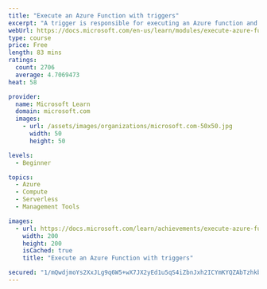 ```yaml
---
title: "Execute an Azure Function with triggers"
excerpt: "A trigger is responsible for executing an Azure function and there are dozens of triggers to choose from. This module will you show you some of the most common types of triggers and how to configure them to execute your logic."
webUrl: https://docs.microsoft.com/en-us/learn/modules/execute-azure-function-with-triggers/
type: course
price: Free
length: 83 mins
ratings:
  count: 2706
  average: 4.7069473
heat: 58

provider:
  name: Microsoft Learn
  domain: microsoft.com
  images:
    - url: /assets/images/organizations/microsoft.com-50x50.jpg
      width: 50
      height: 50

levels:
  - Beginner

topics:
  - Azure
  - Compute
  - Serverless
  - Management Tools

images:
  - url: https://docs.microsoft.com/learn/achievements/execute-azure-function-with-triggers-social.png
    width: 200
    height: 200
    isCached: true
    title: "Execute an Azure Function with triggers"

secured: "1/mQwdjmoYs2XxJLg9q6W5+wX7JX2yEd1u5qS4iZbnJxh2ICYmKYQZAbTzhkbeNT1U26jmc3wGreYQqGyWLflYF8N6p4WjUm9LxFRXnrWAJgs9TCP+ivPhOPweQr0/1M+LCF/XDOafBbSERcoCuWMw0Ci6oR7qiZmrOBFwgM7Fh4TlTJoO2Tzkp7fPHVY2FfT551bBF0zGkaSaRQVLnl6lTG+BHvFghB8USaI86mBEepKcuW50/74FBsC0IBwYeL4VSUm0HLg0PsB1dcgvAJy85kiHwPScgUQVCgZ3tPGALXaS0T2OeaseL5Rd5Kf0kMDwk0d4FKviLefuUq7GGfV2RNQiX5XIVSQufrTseIaoJiRn/6lvDbrgXlvBFK7wXcxt55J5PsEMZMsfgRuXpEoA==;TBr2dyLUF6Fjflr94RM1+g=="
---
```



